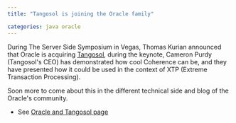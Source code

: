 ```yaml
---
title: "Tangosol is joining the Oracle family"

categories: java oracle
---
```

During The Server Side Symposium in Vegas, Thomas Kurian announced that Oracle is acquiring [Tangosol](http://tangosol.com/), during the keynote, Cameron Purdy (Tangosol's CEO) has demonstrated how cool Coherence can be, and they have presented how it could be used in the context of XTP (Extreme Transaction Processing).

Soon more to come about this in the different technical side and blog of the Oracle's community.

*   See [Oracle and Tangosol page](http://www.oracle.com/tangosol/index.html)
